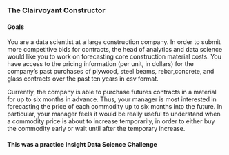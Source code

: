 ### The Clairvoyant Constructor

#### Goals
You are a data scientist at a large construction company. In order to submit more competitive bids for contracts, the head of analytics and data science would like you to work on forecasting core construction material costs. You have access to the pricing information (per unit, in dollars) for the company’s past purchases of plywood, steel beams, rebar,concrete, and glass contracts over the past ten years in csv format. 

Currently, the company is able to purchase futures contracts in a material for up to six months in advance. Thus, your manager is most interested in forecasting the price of each commodity up to six months into the future. In particular, your manager feels it would be really useful to understand when a commodity price is about to increase temporarily, in order to either buy the commodity early or wait until after the temporary increase. 

#### This was a practice Insight Data Science Challenge
